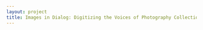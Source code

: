 ```yaml
--- 
layout: project 
title: Images in Dialog: Digitizing the Voices of Photography Collection
---
```



